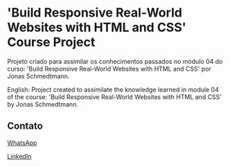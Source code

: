 # 'Build Responsive Real-World Websites with HTML and CSS' Course Project

Projeto criado para assimilar os conhecimentos passados no módulo 04 do curso: 'Build Responsive Real-World Websites with HTML and CSS' por Jonas Schmedtmann.

English:
Project created to assimilate the knowledge learned in module 04 of the course: 'Build Responsive Real-World Websites with HTML and CSS' by Jonas Schmedtmann.

## Contato

[WhatsApp](wa.me/+5531991090683)

[LinkedIn](https://www.linkedin.com/in/brunomarazzi/)
